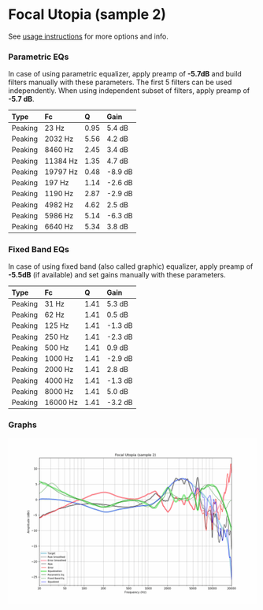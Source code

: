 # Focal Utopia (sample 2)
See [usage instructions](https://github.com/jaakkopasanen/AutoEq#usage) for more options and info.

### Parametric EQs
In case of using parametric equalizer, apply preamp of **-5.7dB** and build filters manually
with these parameters. The first 5 filters can be used independently.
When using independent subset of filters, apply preamp of **-5.7 dB**.

| Type    | Fc       |    Q | Gain    |
|:--------|:---------|:-----|:--------|
| Peaking | 23 Hz    | 0.95 | 5.4 dB  |
| Peaking | 2032 Hz  | 5.56 | 4.2 dB  |
| Peaking | 8460 Hz  | 2.45 | 3.4 dB  |
| Peaking | 11384 Hz | 1.35 | 4.7 dB  |
| Peaking | 19797 Hz | 0.48 | -8.9 dB |
| Peaking | 197 Hz   | 1.14 | -2.6 dB |
| Peaking | 1190 Hz  | 2.87 | -2.9 dB |
| Peaking | 4982 Hz  | 4.62 | 2.5 dB  |
| Peaking | 5986 Hz  | 5.14 | -6.3 dB |
| Peaking | 6640 Hz  | 5.34 | 3.8 dB  |

### Fixed Band EQs
In case of using fixed band (also called graphic) equalizer, apply preamp of **-5.5dB**
(if available) and set gains manually with these parameters.

| Type    | Fc       |    Q | Gain    |
|:--------|:---------|:-----|:--------|
| Peaking | 31 Hz    | 1.41 | 5.3 dB  |
| Peaking | 62 Hz    | 1.41 | 0.5 dB  |
| Peaking | 125 Hz   | 1.41 | -1.3 dB |
| Peaking | 250 Hz   | 1.41 | -2.3 dB |
| Peaking | 500 Hz   | 1.41 | 0.9 dB  |
| Peaking | 1000 Hz  | 1.41 | -2.9 dB |
| Peaking | 2000 Hz  | 1.41 | 2.8 dB  |
| Peaking | 4000 Hz  | 1.41 | -1.3 dB |
| Peaking | 8000 Hz  | 1.41 | 5.0 dB  |
| Peaking | 16000 Hz | 1.41 | -3.2 dB |

### Graphs
![](./Focal%20Utopia%20(sample%202).png)